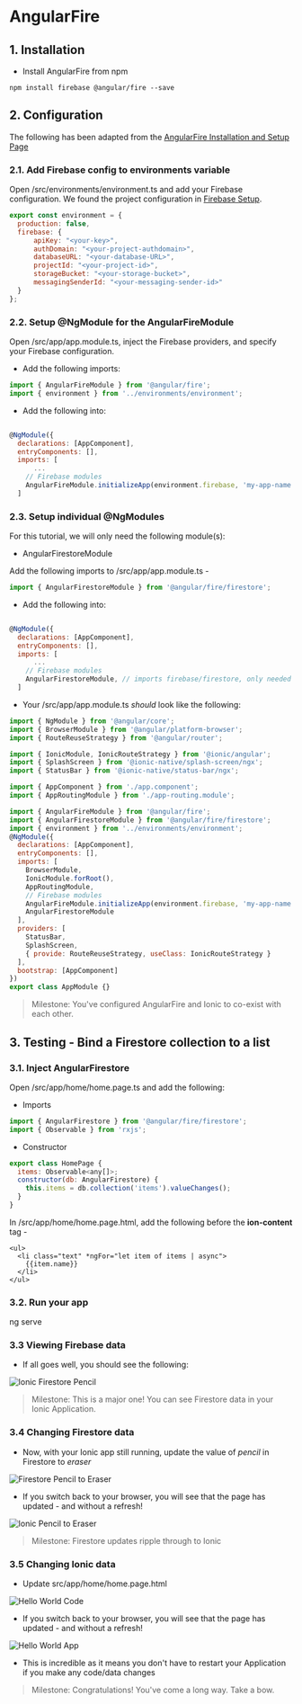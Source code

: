 # AngularFire

## 1. Installation

* Install AngularFire from npm

```
npm install firebase @angular/fire --save
```

## 2. Configuration

The following has been adapted from the [AngularFire Installation and Setup Page](https://github.com/angular/angularfire2/blob/master/docs/install-and-setup.md)

### 2.1. Add Firebase config to environments variable

Open /src/environments/environment.ts and add your Firebase configuration. We found the project configuration in [Firebase Setup](firebase_setup.md).

```javascript
export const environment = {
  production: false,
  firebase: {
      apiKey: "<your-key>",
      authDomain: "<your-project-authdomain>",
      databaseURL: "<your-database-URL>",
      projectId: "<your-project-id>",
      storageBucket: "<your-storage-bucket>",
      messagingSenderId: "<your-messaging-sender-id>"
  }
};
```

### 2.2. Setup @NgModule for the AngularFireModule

Open /src/app/app.module.ts, inject the Firebase providers, and specify your Firebase configuration.

* Add the following imports:
```javascript
import { AngularFireModule } from '@angular/fire';
import { environment } from '../environments/environment';
```

* Add the following into:

```javascript

@NgModule({
  declarations: [AppComponent],
  entryComponents: [],
  imports: [
      ...
    // Firebase modules
    AngularFireModule.initializeApp(environment.firebase, 'my-app-name'), // imports firebase/app needed for everything
  ]
```

### 2.3. Setup individual @NgModules

For this tutorial, we will only need the following module(s):

* AngularFirestoreModule

Add the following imports to /src/app/app.module.ts -

```javascript
import { AngularFirestoreModule } from '@angular/fire/firestore';
```

* Add the following into:

```javascript

@NgModule({
  declarations: [AppComponent],
  entryComponents: [],
  imports: [
      ...
    // Firebase modules
    AngularFirestoreModule, // imports firebase/firestore, only needed for database features
  ]
```
* Your /src/app/app.module.ts *should* look like the following:

```javascript
import { NgModule } from '@angular/core';
import { BrowserModule } from '@angular/platform-browser';
import { RouteReuseStrategy } from '@angular/router';

import { IonicModule, IonicRouteStrategy } from '@ionic/angular';
import { SplashScreen } from '@ionic-native/splash-screen/ngx';
import { StatusBar } from '@ionic-native/status-bar/ngx';

import { AppComponent } from './app.component';
import { AppRoutingModule } from './app-routing.module';

import { AngularFireModule } from '@angular/fire';
import { AngularFirestoreModule } from '@angular/fire/firestore';
import { environment } from '../environments/environment';
@NgModule({
  declarations: [AppComponent],
  entryComponents: [],
  imports: [
    BrowserModule,
    IonicModule.forRoot(),
    AppRoutingModule,
    // Firebase modules
    AngularFireModule.initializeApp(environment.firebase, 'my-app-name'), // imports firebase/app needed for everything    
    AngularFirestoreModule
  ],
  providers: [
    StatusBar,
    SplashScreen,
    { provide: RouteReuseStrategy, useClass: IonicRouteStrategy }
  ],
  bootstrap: [AppComponent]
})
export class AppModule {}
```
> Milestone: You've configured AngularFire and Ionic to co-exist with each other.

## 3. Testing - Bind a Firestore collection to a list

### 3.1. Inject AngularFirestore
Open /src/app/home/home.page.ts and add the following:

* Imports

```javascript
import { AngularFirestore } from '@angular/fire/firestore';
import { Observable } from 'rxjs';
```

* Constructor

```javascript
export class HomePage {
  items: Observable<any[]>;
  constructor(db: AngularFirestore) {
    this.items = db.collection('items').valueChanges();
  }
}
```

In /src/app/home/home.page.html, add the following before the **ion-content** tag -
```
<ul>
  <li class="text" *ngFor="let item of items | async">
    {{item.name}}
  </li>
</ul>
```

### 3.2. Run your app
ng serve

### 3.3 Viewing Firebase data

* If all goes well, you should see the following:

![Ionic Firestore Pencil](images/ionic_firestore_pencil.png)

> Milestone: This is a major one! You can see Firestore data in your Ionic Application.

### 3.4 Changing Firestore data

* Now, with your Ionic app still running, update the value of *pencil* in Firestore to *eraser*

![Firestore Pencil to Eraser](images/firestore_pencil_to_eraser.png)

* If you switch back to your browser, you will see that the page has updated - and without a refresh!

![Ionic Pencil to Eraser](images/ionic_pencil_to_eraser.png)

> Milestone: Firestore updates ripple through to Ionic

### 3.5 Changing Ionic data

* Update src/app/home/home.page.html

![Hello World Code](images/ionic_code_hello_world.png)

* If you switch back to your browser, you will see that the page has updated - and without a refresh!

![Hello World App](images/ionic_app_hello_world.png)

* This is incredible as it means you don't have to restart your Application if you make any code/data changes

> Milestone: Congratulations! You've come a long way.  Take a bow.


